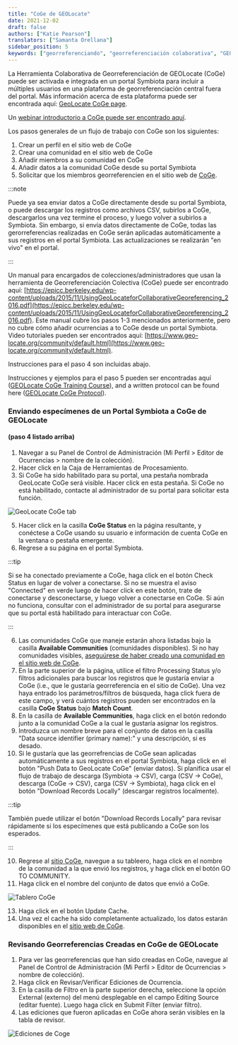 ```yaml
---
title: "CoGe de GEOLocate"
date: 2021-12-02
draft: false
authors: ["Katie Pearson"]
translators: ["Samanta Orellana"]
sidebar_position: 5
keywords: ["georreferenciando", "georreferenciación colaborativa", "GEOLocate"]
---
```


La Herramienta Colaborativa de Georreferenciación de GEOLocate (CoGe) puede ser activada e integrada en un portal Symbiota para incluir a múltiples usuarios en una plataforma de georreferenciación central fuera del portal. Más información acerca de esta plataforma puede ser encontrada aquí: [GeoLocate CoGe page](https://coge.geo-locate.org/).

Un [webinar introductorio a CoGe puede ser encontrado aquí](https://youtu.be/1IZhUMqCGvs).

Los pasos generales de un flujo de trabajo con CoGe son los siguientes:

1. Crear un perfil en el sitio web de CoGe
2. Crear una comunidad en el sitio web de CoGe
3. Añadir miembros a su comunidad en CoGe
4. Añadir datos a la comunidad CoGe desde su portal Symbiota
5. Solicitar que los miembros georreferencien en el sitio web de [CoGe](https://www.geo-locate.org/web/WebComGeoref.aspx).

:::note

Puede ya sea enviar datos a CoGe directamente desde su portal Symbiota, o puede descargar los registros como archivos CSV, subirlos a CoGe, descargarlos una vez termine el proceso, y luego volver a subirlos a Symbiota. Sin embargo, si envía datos directamente de CoGe, todas las gerorreferencias realizadas en CoGe serán aplicadas automáticamente a sus registros en el portal Symbiota. Las actualizaciones se realizarán "en vivo" en el portal.

:::

Un manual para encargados de colecciones/administradores que usan la herramienta de Georreferenciación Colectiva (CoGe) puede ser encontrado aquí: [https://epicc.berkeley.edu/wp-content/uploads/2015/11/UsingGeoLocateforCollaborativeGeoreferencing_2016.pdf](https://epicc.berkeley.edu/wp-content/uploads/2015/11/UsingGeoLocateforCollaborativeGeoreferencing_2016.pdf). Este manual cubre los pasos 1-3 mencionados anteriormente, pero no cubre cómo añadir ocurrencias a to CoGe desde un portal Symbiota. Video tutoriales pueden ser encontrados aquí: [https://www.geo-locate.org/community/default.html](https://www.geo-locate.org/community/default.html).

Instrucciones para el paso 4 son incluidas abajo.

Instrucciones y ejemplos para el paso 5 pueden ser encontradas aquí ([GEOLocate CoGe Training Course](https://www.capturingcaliforniasflowers.org/georeferencingcourse-coge.html)), and a written protocol can be found here ([GEOLocate CoGe Protocol](https://www.capturingcaliforniasflowers.org/uploads/1/6/3/7/16372936/georeferencingincoge.docx)).

### Enviando especímenes de un Portal Symbiota a CoGe de GEOLocate

#### (paso 4 listado arriba)

1. Navegar a su Panel de Control de Administración (Mi Perfil > Editor de Ocurrencias > nombre de la colección).
2. Hacer click en la Caja de Herramientas de Procesamiento.
3. Si CoGe ha sido habilitado para su portal, una pestaña nombrada GeoLocate CoGe será visible. Hacer click en esta pestaña. Si CoGe no está habilitado, contacte al administrador de su portal para solicitar esta función.

![GeoLocate CoGe tab](/img/geolocatecoge.png)

5. Hacer click en la casilla **CoGe Status** en la página resultante, y conéctese a CoGe usando su usuario e información de cuenta CoGe en la ventana o pestaña emergente.
6. Regrese a su página en el portal Symbiota.

:::tip

Si se ha conectado previamente a CoGe, haga click en el botón Check Status en lugar de volver a conectarse. Si no se muestra el aviso "Connected" en verde luego de hacer click en este botón, trate de conectarse y desconectarse, y luego volver a conectarse en CoGe. Si aún no funciona, consultar con el administrador de su portal para asegurarse que su portal está habilitado para interactuar con CoGe.

:::

6. Las comunidades CoGe que maneje estarán ahora listadas bajo la casilla **Available Communities** (comunidades disponibles). Si no hay comunidades visibles, [aseguúrese de haber creado una comunidad en el sitio web de CoGe](https://epicc.berkeley.edu/wp-content/uploads/2015/11/UsingGeoLocateforCollaborativeGeoreferencing_2016.pdf).
7. En la parte superior de la página, utilice el filtro Processing Status y/o filtros adicionales para buscar los registros que le gustaría enviar a CoGe (i.e., que le gustaría georreferencia en el sitio de CoGe). Una vez haya entrado los parámetros/filtros de búsqueda, haga click fuera de este campo, y verá cuántos registros pueden ser encontrados en la casilla **CoGe Status** bajo **Match Count**.
8. En la casilla de **Available Communities**, haga click en el botón redondo junto a la comunidad CoGe a la cual le gustaría asignar los registros.
9. Introduzca un nombre breve para el conjunto de datos en la casilla "Data source identifier (primary name):" y una descripción, si es desado.
10. Si le gustaría que las georrefrencias de CoGe sean aplicadas automáticamente a sus registros en el portal Symbiota, haga click en el botón "Push Data to GeoLocate CoGe" (enviar datos). Si planifica usar el flujo de trabajo de descarga (Symbiota -> CSV), carga (CSV -> CoGe), descarga (CoGe -> CSV), carga (CSV -> Symbiota), haga click en el botón "Download Records Locally" (descargar registros localmente).

:::tip

También puede utilizar el botón "Download Records Locally" para revisar rápidamente si los especímenes que está publicando a CoGe son los esperados.

:::

10. Regrese al [sitio CoGe](https://coge.geo-locate.org/), navegue a su tableero, haga click en el nombre de la comunidad a la que envió los registros, y haga click en el botón GO TO COMMUNITY.
11. Haga click en el nombre del conjunto de datos que envió a CoGe.

![Tablero CoGe](/img/cogedashboard.png)

13. Haga click en el botón Update Cache.
14. Una vez el cache ha sido completamente actualizado, los datos estarán disponibles en el [sitio web de CoGe](https://www.geo-locate.org/web/WebComGeoref.aspx).

### Revisando Georreferencias Creadas en CoGe de GEOLocate

1. Para ver las georreferencias que han sido creadas en CoGe, navegue al Panel de Control de Administración (Mi Perfil > Editor de Ocurrencias > nombre de colección).
2. Haga click en Revisar/Verificar Ediciones de Ocurrencia.
3. En la casilla de Filtro en la parte superior derecha, seleccione la opción External (externo) del menú desplegable en el campo Editing Source (editar fuente). Luego haga click en Submit Filter (enviar filtro).
4. Las ediciones que fueron aplicadas en CoGe ahora serán visibles en la tabla de revisor.

![Ediciones de Coge](/img/viewcogeedits.png)
